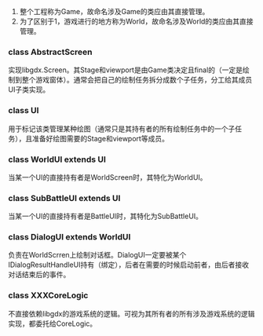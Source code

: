 

1. 整个工程称为Game，故命名涉及Game的类应由其直接管理。
2. 为了区别于1，游戏进行的地方称为World，故命名涉及World的类应由其直接管理。

### class AbstractScreen

实现libgdx.Screen。其Stage和viewport是由Game类决定且final的（一定是绘制到整个游戏窗体）。通常会把自己的绘制任务拆分成数个子任务，分工给其成员UI子类实现。

### class UI

用于标记该类管理某种绘图（通常只是其持有者的所有绘制任务中的一个子任务），且准备好绘图需要的Stage和viewport等成员。

### class WorldUI extends UI

当某一个UI的直接持有者是WorldScreen时，其特化为WorldUI。

### class SubBattleUI extends UI

当某一个UI的直接持有者是BattleUI时，其特化为SubBattleUI。

### class DialogUI extends WorldUI

负责在WorldScrren上绘制对话框。DialogUI一定要被某个IDialogResultHandleUI持有（绑定），后者在需要的时候启动前者，由后者接收对话结束后的事件。

### class XXXCoreLogic

不直接依赖libgdx的游戏系统的逻辑。可视为其所有者的所有涉及游戏系统的逻辑实现，都委托给CoreLogic。